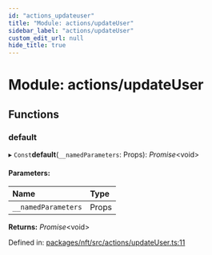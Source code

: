 ```yaml
---
id: "actions_updateuser"
title: "Module: actions/updateUser"
sidebar_label: "actions/updateUser"
custom_edit_url: null
hide_title: true
---
```


# Module: actions/updateUser

## Functions

### default

▸ `Const`**default**(`__namedParameters`: Props): *Promise*<void\>

#### Parameters:

Name | Type |
:------ | :------ |
`__namedParameters` | Props |

**Returns:** *Promise*<void\>

Defined in: [packages/nft/src/actions/updateUser.ts:11](https://github.com/xr3ngine/xr3ngine/blob/77d12cea0/packages/nft/src/actions/updateUser.ts#L11)
